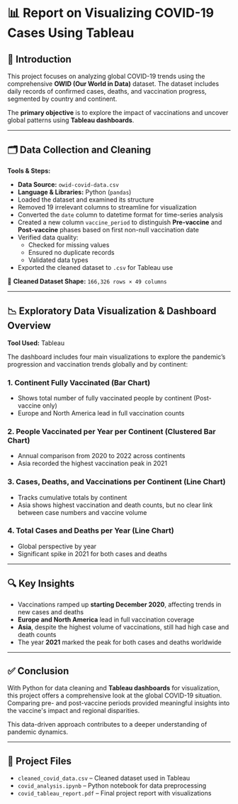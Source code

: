 # 📊 Report on Visualizing COVID-19 Cases Using Tableau

## 🧾 Introduction

This project focuses on analyzing global COVID-19 trends using the comprehensive **OWID (Our World in Data)** dataset. The dataset includes daily records of confirmed cases, deaths, and vaccination progress, segmented by country and continent.

The **primary objective** is to explore the impact of vaccinations and uncover global patterns using **Tableau dashboards**.

---

## 🗂️ Data Collection and Cleaning

**Tools & Steps:**

- **Data Source:** `owid-covid-data.csv`
- **Language & Libraries:** Python (`pandas`)
- Loaded the dataset and examined its structure
- Removed 19 irrelevant columns to streamline for visualization
- Converted the `date` column to datetime format for time-series analysis
- Created a new column `vaccine_period` to distinguish **Pre-vaccine** and **Post-vaccine** phases based on first non-null vaccination date
- Verified data quality:
  - Checked for missing values
  - Ensured no duplicate records
  - Validated data types
- Exported the cleaned dataset to `.csv` for Tableau use

📐 **Cleaned Dataset Shape:** `166,326 rows × 49 columns`

---

## 📉 Exploratory Data Visualization & Dashboard Overview

**Tool Used:** Tableau

The dashboard includes four main visualizations to explore the pandemic’s progression and vaccination trends globally and by continent:

### 1. **Continent Fully Vaccinated (Bar Chart)**
- Shows total number of fully vaccinated people by continent (Post-vaccine only)
- Europe and North America lead in full vaccination counts

### 2. **People Vaccinated per Year per Continent (Clustered Bar Chart)**
- Annual comparison from 2020 to 2022 across continents
- Asia recorded the highest vaccination peak in 2021

### 3. **Cases, Deaths, and Vaccinations per Continent (Line Chart)**
- Tracks cumulative totals by continent
- Asia shows highest vaccination and death counts, but no clear link between case numbers and vaccine volume

### 4. **Total Cases and Deaths per Year (Line Chart)**
- Global perspective by year
- Significant spike in 2021 for both cases and deaths

---

## 🔍 Key Insights

- Vaccinations ramped up **starting December 2020**, affecting trends in new cases and deaths
- **Europe and North America** lead in full vaccination coverage
- **Asia**, despite the highest volume of vaccinations, still had high case and death counts
- The year **2021** marked the peak for both cases and deaths worldwide

---

## ✅ Conclusion

With Python for data cleaning and **Tableau dashboards** for visualization, this project offers a comprehensive look at the global COVID-19 situation. Comparing pre- and post-vaccine periods provided meaningful insights into the vaccine's impact and regional disparities.

This data-driven approach contributes to a deeper understanding of pandemic dynamics.

---

## 📁 Project Files

- `cleaned_covid_data.csv` – Cleaned dataset used in Tableau
- `covid_analysis.ipynb` – Python notebook for data preprocessing
- `covid_tableau_report.pdf` – Final project report with visualizations
